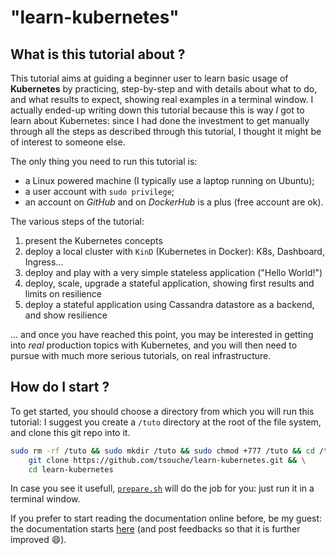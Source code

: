 # "learn-kubernetes"


## What is this tutorial about ?

This tutorial aims at guiding a beginner user to learn basic usage of **Kubernetes** by practicing, step-by-step and with details about what to do, and what results to expect, showing real examples in a terminal window. I actually ended-up writing down this tutorial because this is way *I* got to learn about Kubernetes: since I had done the investment to get manually through all the steps as described through this tutorial, I thought it might be of interest to someone else.

The only thing you need to run this tutorial is:

* a Linux powered machine (I typically use a laptop running on Ubuntu);
* a user account with `sudo privilege`;
* an account on *GitHub* and on *DockerHub* is a plus (free account are ok).

The various steps of the tutorial:

1. present the Kubernetes concepts
1. deploy a local cluster with `KinD` (Kubernetes in Docker): K8s, Dashboard, Ingress...
1. deploy and play with a very simple stateless application ("Hello World!")
1. deploy, scale, upgrade a stateful application, showing first results and limits on resilience
1. deploy a stateful application using Cassandra datastore as a backend, and show resilience

... and once you have reached this point, you may be interested in getting into *real* production topics with Kubernetes, and you will then need to pursue with much more serious tutorials, on real infrastructure.

## How do I start ?

To get started, you should choose a directory from which you will run this tutorial: I suggest you create a `/tuto` directory at the root of the file system, and clone this git repo into it.

```bash
sudo rm -rf /tuto && sudo mkdir /tuto && sudo chmod +777 /tuto && cd /tuto && \
    git clone https://github.com/tsouche/learn-kubernetes.git && \
    cd learn-kubernetes
```

In case you see it usefull, [`prepare.sh`](https://github.com/tsouche/learn-kubernetes/blob/master/prepare.sh "Download 'prepare.sh'") will do the job for you: just run it in a terminal window.

If you prefer to start reading the documentation online before, be my guest: the documentation starts [here](./tutorial-0-intro.md "Part 0 - Introduction") (and post feedbacks so that it is further improved :smile:).
